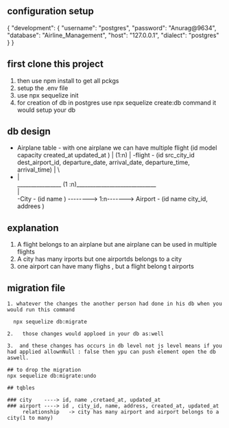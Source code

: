 ## configuration setup
{
  "development": {
    "username": "postgres",
    "password": "Anurag@9634",
    "database": "Airline_Management",
    "host": "127.0.0.1",
    "dialect": "postgres"
  }
}


##  first clone this project 
1. then use npm install to get all pckgs
2. setup the .env file 
3. use  npx sequelize init 
4. for creation of db in postgres use npx sequelize create:db command it would setup your db


## db design 

- Airplane table  -  with one airplane we can have multiple flight (id model capacity created_at updated_at )
    |
  (1:n)
    |
-flight   -      (id src_city_id  dest_airport_id, departure_date, arrival_date, departure_time, arrival_time)
     | \
-    |  \
         \________________  (1 :n)_____________________________
                                                               \
     |                                                          \
 -City     - (id name )   --------> 1:n------->              Airport  - (id name  city_id, addrees )

   
  
##  explanation

   1. A flight belongs to an airplane but ane airplane can be used in multiple flights
   2. A city has many irports but one airportds belongs to a city
   3. one airport can have many flighs , but a flight belong t  airports


   ## migration file
    
    1. whatever the changes the another person had done in his db when you would run this command
      
      npx sequelize db:migrate 

    2.   those changes would apploed in your db as:well 

    3.  and these changes has occurs in db level not js level means if you had applied allownNull : false then ypu can push element open the db aswell.

    ## to drop the migration 
    npx sequelize db:migrate:undo

    ## tqbles

    ### city    ----> id, name ,cretaed_at, updated_at
    ### airport ----> id , city_id, name, address, created_at, updated_at
         relationship   -> city has many airport and airport belongs to a city(1 to many)





